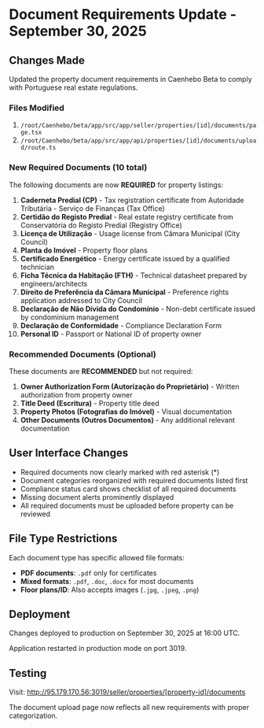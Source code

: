# Document Requirements Update - September 30, 2025

## Changes Made

Updated the property document requirements in Caenhebo Beta to comply with Portuguese real estate regulations.

### Files Modified

1. `/root/Caenhebo/beta/app/src/app/seller/properties/[id]/documents/page.tsx`
2. `/root/Caenhebo/beta/app/src/app/api/properties/[id]/documents/upload/route.ts`

### New Required Documents (10 total)

The following documents are now **REQUIRED** for property listings:

1. **Caderneta Predial (CP)** - Tax registration certificate from Autoridade Tributária - Serviço de Finanças (Tax Office)
2. **Certidão do Registo Predial** - Real estate registry certificate from Conservatória do Registo Predial (Registry Office)
3. **Licença de Utilização** - Usage license from Câmara Municipal (City Council)
4. **Planta do Imóvel** - Property floor plans
5. **Certificado Energético** - Energy certificate issued by a qualified technician
6. **Ficha Técnica da Habitação (FTH)** - Technical datasheet prepared by engineers/architects
7. **Direito de Preferência da Câmara Municipal** - Preference rights application addressed to City Council
8. **Declaração de Não Dívida do Condomínio** - Non-debt certificate issued by condominium management
9. **Declaração de Conformidade** - Compliance Declaration Form
10. **Personal ID** - Passport or National ID of property owner

### Recommended Documents (Optional)

These documents are **RECOMMENDED** but not required:

1. **Owner Authorization Form (Autorização do Proprietário)** - Written authorization from property owner
2. **Title Deed (Escritura)** - Property title deed
3. **Property Photos (Fotografias do Imóvel)** - Visual documentation
4. **Other Documents (Outros Documentos)** - Any additional relevant documentation

## User Interface Changes

- Required documents now clearly marked with red asterisk (*)
- Document categories reorganized with required documents listed first
- Compliance status card shows checklist of all required documents
- Missing document alerts prominently displayed
- All required documents must be uploaded before property can be reviewed

## File Type Restrictions

Each document type has specific allowed file formats:

- **PDF documents**: `.pdf` only for certificates
- **Mixed formats**: `.pdf`, `.doc`, `.docx` for most documents
- **Floor plans/ID**: Also accepts images (`.jpg`, `.jpeg`, `.png`)

## Deployment

Changes deployed to production on September 30, 2025 at 16:00 UTC.

Application restarted in production mode on port 3019.

## Testing

Visit: http://95.179.170.56:3019/seller/properties/[property-id]/documents

The document upload page now reflects all new requirements with proper categorization.
